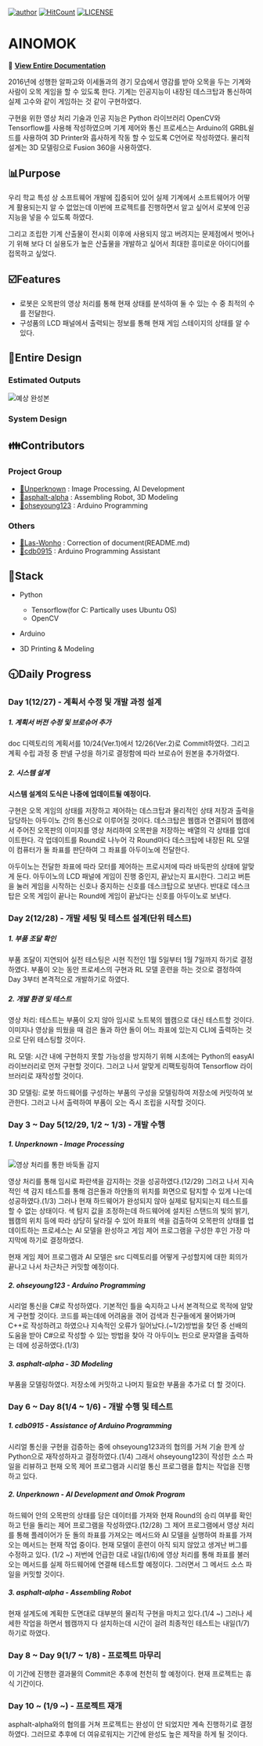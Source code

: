 [![author](https://img.shields.io/badge/author-Unperknown-lightgrey.svg)](https://github.com/Unperknown)
[![HitCount](http://hits.dwyl.io/Unperknown/AINOMOK.svg)](http://hits.dwyl.io/Unperknown/AINOMOK)
[![LICENSE](https://img.shields.io/dub/l/vibe-d.svg?style=flat-square)](https://github.com/Unperknown/AINOMOK/blob/master/LICENSE)
# AINOMOK

📜
**[View Entire Documentation](https://github.com/Unperknown/AINOMOK/blob/master/doc/Plan%20Document.pdf)**

2016년에 성행한 알파고와 이세돌과의 경기 모습에서 영감를 받아 오목을 두는 기계와 사람이 오목 게임을 할 수 있도록 한다. 기계는 인공지능이 내장된 데스크탑과 통신하여 실제 고수와 같이 게임하는 것 같이 구현하였다.

구현을 위한 영상 처리 기술과 인공 지능은 Python 라이브러리 OpenCV와 Tensorflow를 사용해 작성하였으며 기계 제어와 통신 프로세스는 Arduino의 GRBL쉴드를 사용하여 3D Printer와 흡사하게 작동 할 수 있도록 C언어로 작성하였다. 물리적 설계는 3D 모델링으로 Fusion 360을 사용하였다.

## 📊Purpose

우리 학교 특성 상 소프트웨어 개발에 집중되어 있어 실제 기계에서 소프트웨어가 어떻게 활용되는지 알 수 없었는데 이번에 프로젝트를 진행하면서 알고 싶어서 로봇에 인공지능을 넣을 수 있도록 하였다.

그리고 조립한 기계 산출물이 전시회 이후에 사용되지 않고 버려지는 문제점에서 벗어나기 위해 보다 더 실용도가 높은 산출물을 개발하고 싶어서 최대한 흥미로운 아이디어를 접목하고 싶었다.

## ☑️Features
- 로봇은 오목판의 영상 처리를 통해 현재 상태를 분석하여
둘 수 있는 수 중 최적의 수를 전달한다.
- 구성품의 LCD 패널에서 출력되는 정보를 통해 현재 게임 스테이지의 상태를
알 수 있다.

## 🔘Entire Design
### Estimated Outputs
![예상 완성본](/Modeling/model.png "모델링 사진")

### System Design

## 👪Contributors

### Project Group
- [🔗Unperknown](https://github.com/Unperknown) : Image Processing, AI Development
- [🔗asphalt-alpha](https://github.com/asphalt-alpha) : Assembling Robot, 3D Modeling
- [🔗ohseyoung123](https://github.com/ohseyoung123) : Arduino Programming

### Others
- [🔗Las-Wonho](https://github.com/Las-Wonho) : Correction of document(README.md)
- [🔗cdb0915](https://github.com/cdb0915) : Arduino Programming Assistant

## 🔑Stack
  
- Python
  - Tensorflow(for C: Partically uses Ubuntu OS)
  - OpenCV

- Arduino

- 3D Printing & Modeling


## 🕤Daily Progress
### Day 1(12/27) - 계획서 수정 및 개발 과정 설계

##### 1. 계획서 버전 수정 및 브로슈어 추가

doc 디렉토리의 계획서를 10/24(Ver.1)에서 12/26(Ver.2)로 Commit하였다. 그리고 계획 수립 과정 중 판넬 구성을 하기로 결정함에 따라 브로슈어 원본을 추가하였다.

##### 2. 시스템 설계
**시스템 설계의 도식은 나중에 업데이트될 예정이다.**

구현은 오목 게임의 상태를 저장하고 제어하는 데스크탑과 물리적인 상태 저장과 출력을 담당하는 아두이노 간의 통신으로 이루어질 것이다. 데스크탑은 웹캠과 연결되어 웹캠에서 주어진 오목판의 이미지를 영상 처리하여 오목판을 저장하는 배열의 각 상태를 업데이트한다. 각 업데이트를 Round로 나누어 각 Round마다 데스크탑에 내장된 RL 모델이 컴퓨터가 둘 좌표를 판단하여 그 좌표를 아두이노에 전달한다.

아두이노는 전달한 좌표에 따라 모터를 제어하는 프로시저에 따라 바둑판의 상태에 알맞게 둔다. 아두이노의 LCD 패널에 게임이 진행 중인지, 끝났는지 표시한다. 그리고 버튼을 눌러 게임을 시작하는 신호나 중지하는 신호를 데스크탑으로 보낸다. 반대로 데스크탑은 오목 게임이 끝나는 Round에 게임이 끝났다는 신호를 아두이노로 보낸다.

### Day 2(12/28) - 개발 세팅 및 테스트 설계(단위 테스트)

##### 1. 부품 조달 확인

부품 조달이 지연되어 실전 테스팅은 시현 직전인 1월 5일부터 1월 7일까지 하기로 결정하였다. 부품이 오는 동안 프로세스의 구현과 RL 모델 훈련을 하는 것으로 결정하여 Day 3부터 본격적으로 개발하기로 하였다.

##### 2. 개발 환경 및 테스트

영상 처리: 테스트는 부품이 오지 않아 임시로 노트북의 웹캠으로 대신 테스트할 것이다. 이미지나 영상을 띄웠을 때 검은 돌과 하얀 돌이 어느 좌표에 있는지 CLI에 출력하는 것으로 단위 테스팅할 것이다.

RL 모델: 시간 내에 구현하지 못할 가능성을 방지하기 위해 시초에는 Python의 easyAI 라이브러리로 먼저 구현할 것이다. 그러고 나서 알맞게 리팩토링하여 Tensorflow 라이브러리로 재작성할 것이다.

3D 모델링: 로봇 하드웨어를 구성하는 부품의 구성을 모델링하여 저장소에 커밋하여 보관한다. 그러고 나서 출력하여 부품이 오는 즉시 조립을 시작할 것이다.

### Day 3 ~ Day 5(12/29, 1/2 ~ 1/3) - 개발 수행

##### 1. Unperknown - Image Processing

![영상 처리를 통한 바둑돌 감지](/doc/detection.png "바둑돌 감지 사진")

영상 처리를 통해 임시로 파란색을 감지하는 것을 성공하였다.(12/29) 그러고 나서 지속적인 색 감지 테스트를 통해 검은돌과 하얀돌의 위치를 화면으로 탐지할 수 있게 나는데 성공하였다.(1/3) 그러나 현재 하드웨어가 완성되지 않아 실제로 탐지되는지 테스트를 할 수 없는 상태이다. 색 탐지 값을 조정하는데 하드웨어에 설치된 스탠드의 빛의 밝기, 웹캠의 위치 등에 따라 상당히 달라질 수 있어 좌표의 색을 검출하여 오목판의 상태를 업데이트하는 프로세스는 AI 모델을 완성하고 게임 제어 프로그램을 구성한 후인 가장 마지막에 하기로 결정하였다.

현재 게임 제어 프로그램과 AI 모델은 src 디렉토리를 어떻게 구성할지에 대한 회의가 끝나고 나서 차근차근 커밋할 예정이다.

##### 2. ohseyoung123 - Arduino Programming

시리얼 통신을 C#로 작성하였다. 기본적인 틀을 숙지하고 나서 본격적으로 목적에 알맞게 구현할 것이다. 코드를 짜는데에 어려움을 겪어 검색과 친구들에게 물어봐가며 C++로 작성하려고 하였으나 지속적인 오류가 일어났다.(~1/2)방법을 찾던 중 선배의 도움을 받아 C#으로 작성할 수 있는 방법을 찾아 각 아두이노 핀으로 문자열을 출력하는 데에 성공하였다.(1/3)

##### 3. asphalt-alpha - 3D Modeling

부품을 모델링하였다. 저장소에 커밋하고 나머지 필요한 부품을 추가로 더 할 것이다.

### Day 6 ~ Day 8(1/4 ~ 1/6) - 개발 수행 및 테스트

##### 1. cdb0915 - Assistance of Arduino Programming

시리얼 통신을 구현을 검증하는 중에 ohseyoung123과의 협의를 거쳐 기술 한계 상 Python으로 재작성하자고 결정하였다.(1/4) 그래서 ohseyoung123이 작성한 소스 파일을 리뷰하고 현재 오목 제어 프로그램과 시리얼 통신 프로그램을 합치는 작업을 진행하고 있다.

##### 2. Unperknown - AI Development and Omok Program

하드웨어 안의 오목판의 상태를 담은 데이터를 가져와 현재 Round의 승리 여부를 확인하고 턴을 돌리는 제어 프로그램을 작성하였다.(12/28) 그 제어 프로그램에서 영상 처리를 통해 플레이어가 둔 돌의 좌표를 가져오는 메서드와 AI 모델을 실행하여 좌표를 가져오는 메서드는 현재 작업 중이다. 현재 모델이 훈련이 아직 되지 않았고 생겨난 버그를 수정하고 있다. (1/2 ~) 저번에 언급한 대로 내일(1/6)에 영상 처리를 통해 좌표를 불러오는 메서드를 실제 하드웨어에 연결해 테스트할 예정이다. 그러면서 그 메서드 소스 파일을 커밋할 것이다.

##### 3. asphalt-alpha - Assembling Robot

현재 설계도에 계획한 도면대로 대부분의 물리적 구현을 마치고 있다.(1/4 ~) 그러나 세세한 작업을 하면서 웹캠까지 다 설치하는데 시간이 걸려 최종적인 테스트는 내일(1/7) 하기로 하였다. 

### Day 8 ~ Day 9(1/7 ~ 1/8) - 프로젝트 마무리

이 기간에 진행한 결과물의 Commit은 추후에 천천히 할 예정이다. 현재 프로젝트는 휴식 기간이다.

### Day 10 ~ (1/9 ~) - 프로젝트 재개

asphalt-alpha와의 협의를 거쳐 프로젝트는 완성이 안 되었지만 계속 진행하기로 결정하였다. 그러므로 추후에 더 여유로워지는 기간에 완성도 높은 제작을 하게 될 것이다.

